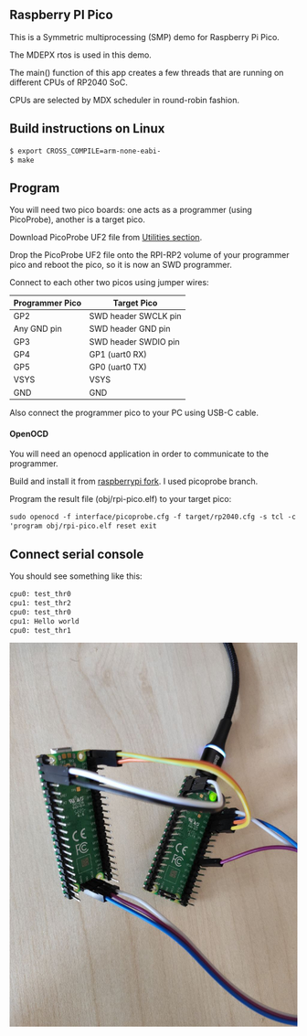 ## Raspberry PI Pico

This is a Symmetric multiprocessing (SMP) demo for Raspberry Pi Pico.

The MDEPX rtos is used in this demo.

The main() function of this app creates a few threads that are running on different CPUs of RP2040 SoC.

CPUs are selected by MDX scheduler in round-robin fashion.

## Build instructions on Linux
    $ export CROSS_COMPILE=arm-none-eabi-
    $ make

## Program

You will need two pico boards: one acts as a programmer (using PicoProbe), another is a target pico.

Download PicoProbe UF2 file from [Utilities section](https://www.raspberrypi.org/documentation/rp2040/getting-started/#board-specifications).

Drop the PicoProbe UF2 file onto the RPI-RP2 volume of your programmer pico and reboot the pico, so it is now an SWD programmer.

Connect to each other two picos using jumper wires:

| Programmer Pico | Target Pico                |
| --------------- | -------------------------- |
| GP2             | SWD header SWCLK pin       |
| Any GND pin     | SWD header GND pin         |
| GP3             | SWD header SWDIO pin       |
| GP4             | GP1 (uart0 RX)             |
| GP5             | GP0 (uart0 TX)             |
| VSYS            | VSYS                       |
| GND             | GND                        |

Also connect the programmer pico to your PC using USB-C cable.

#### OpenOCD

You will need an openocd application in order to communicate to the programmer.

Build and install it from [raspberrypi fork](https://github.com/raspberrypi/openocd/). I used picoprobe branch.

Program the result file (obj/rpi-pico.elf) to your target pico:

```
sudo openocd -f interface/picoprobe.cfg -f target/rp2040.cfg -s tcl -c 'program obj/rpi-pico.elf reset exit
```

## Connect serial console

You should see something like this:

```
cpu0: test_thr0
cpu1: test_thr2
cpu0: test_thr0
cpu1: Hello world
cpu0: test_thr1
```

![pico](https://raw.githubusercontent.com/machdep/raspberrypi-pico/master/images/pico.jpg)
